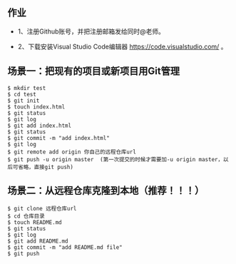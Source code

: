 ## 作业

* 1、注册Github账号，并把注册邮箱发给同时@老师。

* 2、下载安装Visual Studio Code编辑器 https://code.visualstudio.com/ 。

## 场景一：把现有的项目或新项目用Git管理

```
$ mkdir test
$ cd test
$ git init
$ touch index.html
$ git status
$ git log
$ git add index.html
$ git status
$ git commit -m "add index.html"
$ git log
$ git remote add origin 你自己的远程仓库url
$ git push -u origin master  (第一次提交的时候才需要加-u origin master，以后可省略，直接git push)
```

## 场景二：从远程仓库克隆到本地（推荐！！！）

```
$ git clone 远程仓库url
$ cd 仓库目录
$ touch README.md
$ git status
$ git log
$ git add README.md
$ git commit -m "add README.md file"
$ git push
```
